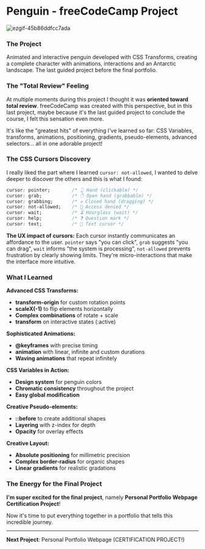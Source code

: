 # Penguin - freeCodeCamp Project

![ezgif-45b86ddfcc7ada](https://github.com/user-attachments/assets/291520c4-4802-4481-9fcb-77c48899a8bf)

### The Project
Animated and interactive penguin developed with CSS Transforms, creating a complete character with animations, interactions and an Antarctic landscape. The last guided project before the final portfolio.

### The "Total Review" Feeling

At multiple moments during this project I thought it was **oriented toward total review**. freeCodeCamp was created with this perspective, but in this last project, maybe because it's the last guided project to conclude the course, I felt this sensation even more.

It's like the "greatest hits" of everything I've learned so far: CSS Variables, transforms, animations, positioning, gradients, pseudo-elements, advanced selectors... all in one adorable project!

### The CSS Cursors Discovery

I really liked the part where I learned `cursor: not-allowed`, I wanted to delve deeper to discover the others and this is what I found:

```css
cursor: pointer;        /* 👆 Hand (clickable) */
cursor: grab;           /* ✋ Open hand (grabbable) */
cursor: grabbing;       /* ✊ Closed hand (dragging) */
cursor: not-allowed;    /* 🚫 Access denied */
cursor: wait;           /* ⏳ Hourglass (wait) */
cursor: help;           /* ❓ Question mark */
cursor: text;           /* 📝 Text cursor */
```

**The UX impact of cursors:** Each cursor instantly communicates an affordance to the user. `pointer` says "you can click", `grab` suggests "you can drag", `wait` informs "the system is processing", `not-allowed` prevents frustration by clearly showing limits. They're micro-interactions that make the interface more intuitive.

### What I Learned

**Advanced CSS Transforms:**
- **transform-origin** for custom rotation points
- **scaleX(-1)** to flip elements horizontally
- **Complex combinations** of rotate + scale
- **transform** on interactive states (:active)

**Sophisticated Animations:**
- **@keyframes** with precise timing
- **animation** with linear, infinite and custom durations
- **Waving animations** that repeat infinitely

**CSS Variables in Action:**
- **Design system** for penguin colors
- **Chromatic consistency** throughout the project
- **Easy global modification**

**Creative Pseudo-elements:**
- **::before** to create additional shapes
- **Layering** with z-index for depth
- **Opacity** for overlay effects

**Creative Layout:**
- **Absolute positioning** for millimetric precision
- **Complex border-radius** for organic shapes
- **Linear gradients** for realistic gradations

### The Energy for the Final Project

**I'm super excited for the final project**, namely **Personal Portfolio Webpage Certification Project**!

Now it's time to put everything together in a portfolio that tells this incredible journey.

---

**Next Project**: Personal Portfolio Webpage (CERTIFICATION PROJECT!)
